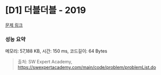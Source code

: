 # [D1] 더블더블 - 2019 

[문제 링크](https://swexpertacademy.com/main/code/problem/problemDetail.do?contestProbId=AV5QDEX6AqwDFAUq) 

### 성능 요약

메모리: 57,188 KB, 시간: 150 ms, 코드길이: 64 Bytes



> 출처: SW Expert Academy, https://swexpertacademy.com/main/code/problem/problemList.do